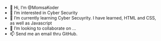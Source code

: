 - 👋 Hi, I’m @MomsaKoder
- 👀 I’m interested in Cyber Security
- 🌱 I’m currently learning Cyber Secuyrity.  I have learned, HTML and CSS, as well as Javascript
- 💞️ I’m looking to collaborate on ...
- 📫 Send me an email thru GitHub.  

<!---
MomsaKoder/MomsaKoder is a ✨ special ✨ repository because its `README.md` (this file) appears on your GitHub profile.
You can click the Preview link to take a look at your changes.
--->
